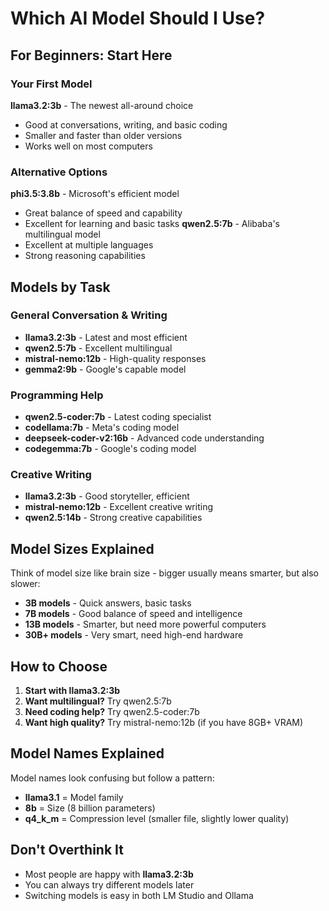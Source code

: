 # Which AI Model Should I Use?

## For Beginners: Start Here

### Your First Model
**llama3.2:3b** - The newest all-around choice
- Good at conversations, writing, and basic coding
- Smaller and faster than older versions
- Works well on most computers

### Alternative Options
**phi3.5:3.8b** - Microsoft's efficient model
- Great balance of speed and capability
- Excellent for learning and basic tasks
**qwen2.5:7b** - Alibaba's multilingual model
- Excellent at multiple languages
- Strong reasoning capabilities

## Models by Task

### General Conversation & Writing
- **llama3.2:3b** - Latest and most efficient
- **qwen2.5:7b** - Excellent multilingual
- **mistral-nemo:12b** - High-quality responses
- **gemma2:9b** - Google's capable model

### Programming Help
- **qwen2.5-coder:7b** - Latest coding specialist
- **codellama:7b** - Meta's coding model
- **deepseek-coder-v2:16b** - Advanced code understanding
- **codegemma:7b** - Google's coding model

### Creative Writing
- **llama3.2:3b** - Good storyteller, efficient
- **mistral-nemo:12b** - Excellent creative writing
- **qwen2.5:14b** - Strong creative capabilities

## Model Sizes Explained

Think of model size like brain size - bigger usually means smarter, but also slower:

- **3B models** - Quick answers, basic tasks
- **7B models** - Good balance of speed and intelligence
- **13B models** - Smarter, but need more powerful computers
- **30B+ models** - Very smart, need high-end hardware

## How to Choose

1. **Start with llama3.2:3b**
2. **Want multilingual?** Try qwen2.5:7b
3. **Need coding help?** Try qwen2.5-coder:7b
4. **Want high quality?** Try mistral-nemo:12b (if you have 8GB+ VRAM)

## Model Names Explained

Model names look confusing but follow a pattern:
- **llama3.1** = Model family
- **8b** = Size (8 billion parameters)
- **q4_k_m** = Compression level (smaller file, slightly lower quality)

## Don't Overthink It

- Most people are happy with **llama3.2:3b**
- You can always try different models later
- Switching models is easy in both LM Studio and Ollama